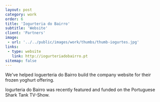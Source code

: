 ```yaml
---
layout: post
category: work
order: 6
title: 'Iogurteria do Bairro'
subtitle: 'Website'
client: 'Partners'
image:
 - url: '../../public/images/work/thumbs/thumb-iogurtes.jpg'
links:
 - type: website
   link: http://iogurteriadobairro.pt
sitemap: false
---
```


We've helped Ioguerteria do Bairro build the company website for their frozen yoghurt offering.

Iogurteria do Bairro was recently featured and funded on the Portuguese Shark Tank TV-Show.
